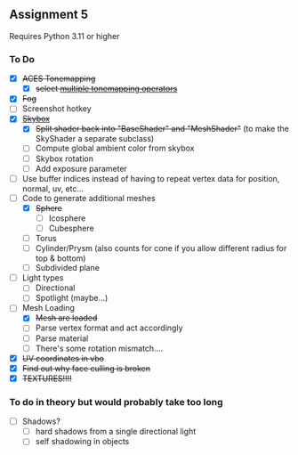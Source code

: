 ## Assignment 5

Requires Python 3.11 or higher

### To Do

- [x] ~~ACES Tonemapping~~
  - [x] ~~select [multiple tonemapping operators](https://64.github.io/tonemapping)~~
- [x] ~~Fog~~
- [ ] Screenshot hotkey
- [x] ~~[Skybox](https://learnopengl.com/Advanced-OpenGL/Cubemaps)~~
  - [x] ~~Split shader back into "BaseShader" and "MeshShader"~~ (to make the SkyShader a separate subclass)
  - [ ] Compute global ambient color from skybox
  - [ ] Skybox rotation
  - [ ] Add exposure parameter
- [ ] Use buffer indices instead of having to repeat vertex data for position, normal, uv, etc... 
- [ ] Code to generate additional meshes
  - [x] ~~Sphere~~
    - [ ] Icosphere
    - [ ] Cubesphere
  - [ ] Torus
  - [ ] Cylinder/Prysm (also counts for cone if you allow different radius for top & bottom)
  - [ ] Subdivided plane
- [ ] Light types
  - [ ] Directional
  - [ ] Spotlight (maybe...)
- [ ] Mesh Loading
  - [x] ~~Mesh are loaded~~
  - [ ] Parse vertex format and act accordingly
  - [ ] Parse material
  - [ ] There's some rotation mismatch....
- [x] ~~UV coordinates in vbo~~
- [x] ~~Find out why face culling is broken~~
- [x] ~~TEXTURES!!!!~~

### To do in theory but would probably take too long

- [ ] Shadows?
  - [ ] hard shadows from a single directional light
  - [ ] self shadowing in objects
